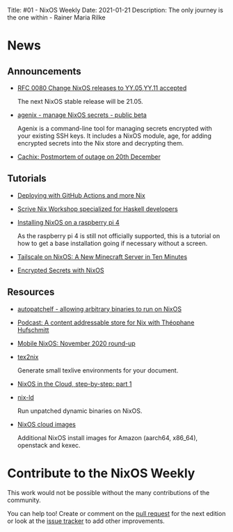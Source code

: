 Title: #01 - NixOS Weekly
Date: 2021-01-21
Description: The only journey is the one within - Rainer Maria Rilke

# News

## Announcements

- [RFC 0080 Change NixOS releases to YY.05,YY.11 accepted](https://github.com/NixOS/rfcs/pull/80)

  The next NixOS stable release will be 21.05.
  
- [agenix - manage NixOS secrets - public beta](https://discourse.nixos.org/t/agenix-manage-nixos-secrets-public-beta/10580)

  Agenix is a command-line tool for managing secrets encrypted with your existing SSH keys. It includes a NixOS module, age, for adding encrypted secrets into the Nix store and decrypting them.

- [Cachix: Postmortem of outage on 20th December](https://blog.cachix.org/posts/2020-12-23-post-mortem-recent-downtime/)

## Tutorials

- [Deploying with GitHub Actions and more Nix](https://thewagner.net/blog/2020/12/06/deploying-with-github-actions-and-more-nix/)

- [Scrive Nix Workshop specialized for Haskell developers](https://scrive.github.io/nix-workshop/)

- [Installing NixOS on a raspberry pi 4](https://schauderbasis.de/posts/install_nixos_on_raspberry_pi_4/)
  
  As the raspberry pi 4 is still not officially supported, this is a tutorial on how to get a base installation going if necessary without a screen.

- [Tailscale on NixOS: A New Minecraft Server in Ten Minutes](https://tailscale.com/blog/nixos-minecraft/)

- [Encrypted Secrets with NixOS](https://christine.website/blog/nixos-encrypted-secrets-2021-01-20)

## Resources

- [autopatchelf - allowing arbitrary binaries to run on NixOS](https://fzakaria.com/2020/12/01/autopatchelf-what-it-can-look-like.html)

- [Podcast: A content addressable store for Nix with Théophane Hufschmitt](https://www.compositional.fm/content-addressable-nix-1)

- [Mobile NixOS: November 2020 round-up](https://mobile.nixos.org/news/2020-12-01-november-2020-round-up.html)

- [tex2nix](https://github.com/Mic92/tex2nix)

  Generate small texlive environments for your document.

- [NixOS in the Cloud, step-by-step: part 1](https://justinas.org/nixos-in-the-cloud-step-by-step-part-1)

- [nix-ld](https://github.com/Mic92/nix-ld)

  Run unpatched dynamic binaries on NixOS.

- [NixOS cloud images](https://nixos.cloud/)

  Additional NixOS install images for Amazon (aarch64, x86_64), openstack and kexec.

# Contribute to the NixOS Weekly

This work would not be possible without the many contributions of the community.

You can help too! Create or comment on the [pull request](https://github.com/NixOS/nixos-weekly/pulls)
for the next edition or look at the
[issue tracker](https://github.com/NixOS/nixos-weekly/issues) to add other improvements.
